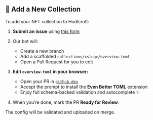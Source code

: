 ## 🧩 Add a New Collection

To add your NFT collection to Hodlcroft:

1. **Submit an issue** using [this form](https://github.com/hodlcroft/collections/issues/new?template=new-collection.md)

2. Our bot will:
   - Create a new branch
   - Add a scaffolded `collections/<slug>/overview.toml`
   - Open a Pull Request for you to edit

3. **Edit `overview.toml` in your browser:**
   - Open your PR in [`github.dev`](https://github.dev)
   - Accept the prompt to install the **Even Better TOML** extension
   - Enjoy full schema-backed validation and autocomplete ✨

4. When you’re done, mark the PR **Ready for Review**.

The config will be validated and uploaded on merge.
